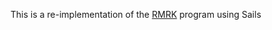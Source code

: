 This is a re-implementation of the [RMRK](https://github.com/gear-foundation/dapps/tree/master/contracts/rmrk) program using Sails